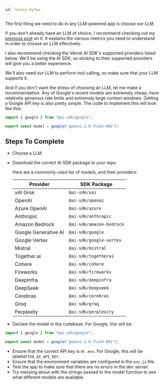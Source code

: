 ```yaml
---
id: lesson-6y7pw
---
```


The first thing we need to do in any LLM-powered app is choose our LLM.

If you don't already have an LLM of choice, I recommend checking out my [previous post](https://www.aihero.dev/how-to-choose-an-llm) on it. It explains the various metrics you need to understand in order to choose an LLM effectively.

I also recommend checking the Vercel AI SDK's supported providers listed below. We'll be using the AI SDK, so sticking to their supported providers will give you a better experience.

We'll also need our LLM to perform tool calling, so make sure that your LLM supports it.

And if you don't want the stress of choosing an LLM, let me make a recommendation. Any of Google's recent models are extremely cheap, have relatively generous rate limits and extremely large context windows. Getting a Google API key is also pretty simple. The code to implement this will look like this:

```ts
import { google } from "@ai-sdk/google";

export const model = google("gemini-2.0-flash-001");
```

## Steps To Complete

- Choose a LLM.
- Download the correct AI SDK package to your repo.

  Here are a commonly-used list of models, and their providers:

  | Provider             | SDK Package              |
  | -------------------- | ------------------------ |
  | xAI Grok             | `@ai-sdk/xai`            |
  | OpenAI               | `@ai-sdk/openai`         |
  | Azure OpenAI         | `@ai-sdk/azure`          |
  | Anthropic            | `@ai-sdk/anthropic`      |
  | Amazon Bedrock       | `@ai-sdk/amazon-bedrock` |
  | Google Generative AI | `@ai-sdk/google`         |
  | Google Vertex        | `@ai-sdk/google-vertex`  |
  | Mistral              | `@ai-sdk/mistral`        |
  | Together.ai          | `@ai-sdk/togetherai`     |
  | Cohere               | `@ai-sdk/cohere`         |
  | Fireworks            | `@ai-sdk/fireworks`      |
  | DeepInfra            | `@ai-sdk/deepinfra`      |
  | DeepSeek             | `@ai-sdk/deepseek`       |
  | Cerebras             | `@ai-sdk/cerebras`       |
  | Groq                 | `@ai-sdk/groq`           |
  | Perplexity           | `@ai-sdk/perplexity`     |

- Declare the model in the codebase. For Google, this will be:

```ts
import { google } from "@ai-sdk/google";

export const model = google("gemini-2.0-flash-001");
```

- Ensure that the correct API key is in `.env`. For Google, this will be `GENERATIVE_AI_API_KEY`.
- Ensure that the environment variables are configured in the `env.js` file.
- Test the app to make sure that there are no errors in the dev server.
- Try messing about with the strings passed to the model function to see what different models are available.
